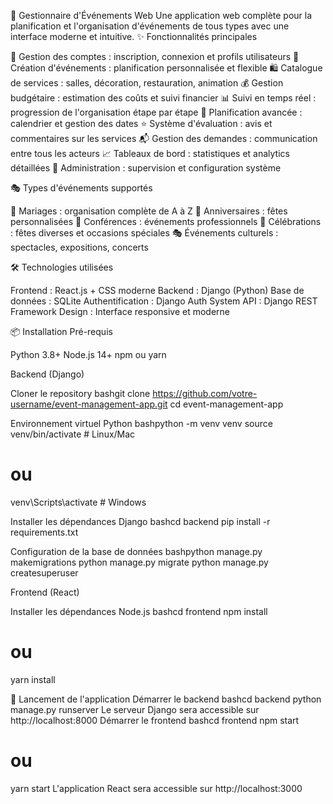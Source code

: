🎉 Gestionnaire d'Événements Web
Une application web complète pour la planification et l'organisation d'événements de tous types avec une interface moderne et intuitive.
✨ Fonctionnalités principales

📝 Gestion des comptes : inscription, connexion et profils utilisateurs
🎪 Création d'événements : planification personnalisée et flexible
🛍️ Catalogue de services : salles, décoration, restauration, animation
💰 Gestion budgétaire : estimation des coûts et suivi financier
📊 Suivi en temps réel : progression de l'organisation étape par étape
📅 Planification avancée : calendrier et gestion des dates
⭐ Système d'évaluation : avis et commentaires sur les services
📬 Gestion des demandes : communication entre tous les acteurs
📈 Tableaux de bord : statistiques et analytics détaillées
🔧 Administration : supervision et configuration système

🎭 Types d'événements supportés

💒 Mariages : organisation complète de A à Z
🎂 Anniversaires : fêtes personnalisées
🏢 Conférences : événements professionnels
🎊 Célébrations : fêtes diverses et occasions spéciales
🎭 Événements culturels : spectacles, expositions, concerts

🛠️ Technologies utilisées

Frontend : React.js + CSS moderne
Backend : Django (Python)
Base de données : SQLite
Authentification : Django Auth System
API : Django REST Framework
Design : Interface responsive et moderne

📦 Installation
Pré-requis

Python 3.8+
Node.js 14+
npm ou yarn

Backend (Django)

Cloner le repository
bashgit clone https://github.com/votre-username/event-management-app.git
cd event-management-app

Environnement virtuel Python
bashpython -m venv venv
source venv/bin/activate  # Linux/Mac
# ou
venv\Scripts\activate     # Windows

Installer les dépendances Django
bashcd backend
pip install -r requirements.txt

Configuration de la base de données
bashpython manage.py makemigrations
python manage.py migrate
python manage.py createsuperuser


Frontend (React)

Installer les dépendances Node.js
bashcd frontend
npm install
# ou
yarn install


🚀 Lancement de l'application
Démarrer le backend
bashcd backend
python manage.py runserver
Le serveur Django sera accessible sur http://localhost:8000
Démarrer le frontend
bashcd frontend
npm start
# ou
yarn start
L'application React sera accessible sur http://localhost:3000
